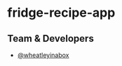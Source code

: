 # fridge-recipe-app

## Team & Developers
- [@wheatleyinabox](https://www.github.com/wheatleyinabox)
